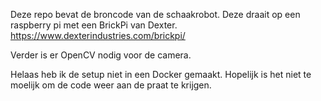 Deze repo bevat de broncode van de schaakrobot.
Deze draait op een raspberry pi met een BrickPi van Dexter.
https://www.dexterindustries.com/brickpi/

Verder is er OpenCV nodig voor de camera.

Helaas heb ik de setup niet in een Docker gemaakt.
Hopelijk is het niet te moelijk om de code weer aan de praat te krijgen.
